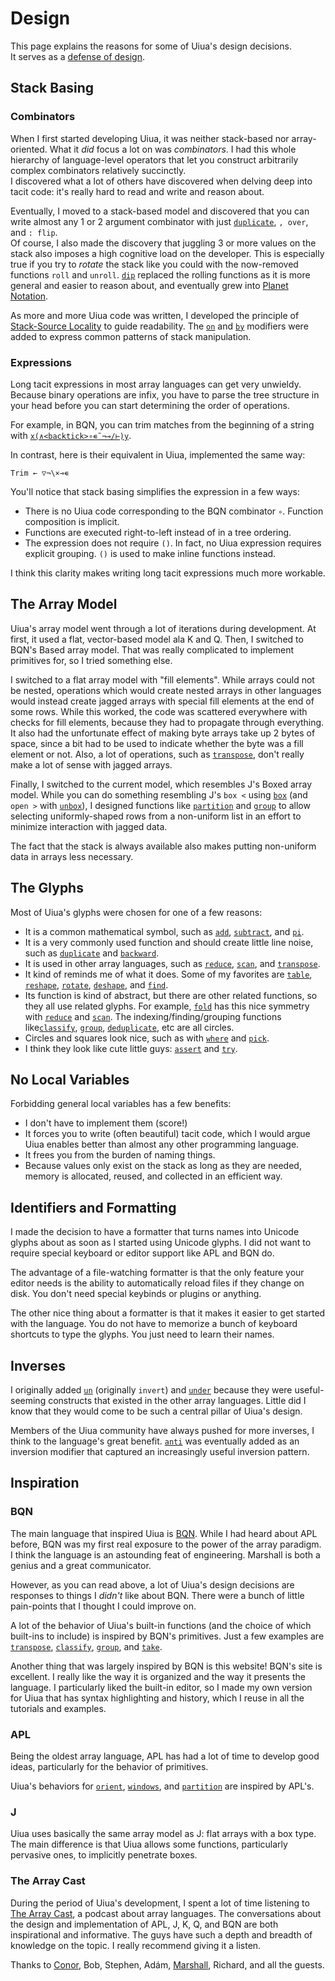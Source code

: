 # Design

This page explains the reasons for some of Uiua's design decisions.  
It serves as a [defense of design](https://news.knowledia.com/US/en/articles/more-software-projects-need-defenses-of-design-85ea9e23ffd85f5fde5a2d3d42001393cbce169a).

## Stack Basing

### Combinators

When I first started developing Uiua, it was neither stack-based nor array-oriented. What it *did* focus a lot on was *combinators*. I had this whole hierarchy of language-level operators that let you construct arbitrarily complex combinators relatively succinctly.  
I discovered what a lot of others have discovered when delving deep into tacit code: it's really hard to read and write and reason about.

Eventually, I moved to a stack-based model and discovered that you can write almost any 1 or 2 argument combinator with just [`duplicate`](/docs/duplicate), `, over`, and `: flip`.  
Of course, I also made the discovery that juggling 3 or more values on the stack also imposes a high cognitive load on the developer. This is especially true if you try to *rotate* the stack like you could with the now-removed functions `roll` and `unroll`. [`dip`](/docs/dip) replaced the rolling functions as it is more general and easier to reason about, and eventually grew into [Planet Notation](/tutorial/morestack#planet-notation).

As more and more Uiua code was written, I developed the principle of [Stack-Source Locality](/tutorial/tacitcode#stack-source-locality) to guide readability. The [`on`](/docs/on) and [`by`](/docs/by) modifiers were added to express common patterns of stack manipulation.

### Expressions

Long tacit expressions in most array languages can get very unwieldy. Because binary operations are infix, you have to parse the tree structure in your head before you can start determining the order of operations.

For example, in BQN, you can trim matches from the beginning of a string with [`x(∧<backtick>∘∊˜¬⊸/⊢)y`](https://mlochbaum.github.io/bqncrate/?q=Remove%20cells%20that%20appear%20in%20x%20from%20beginning%20of%20y#).

In contrast, here is their equivalent in Uiua, implemented the same way:

```uiua
Trim ← ▽¬\×⊸∊
```

You'll notice that stack basing simplifies the expression in a few ways:

- There is no Uiua code corresponding to the BQN combinator `∘`. Function composition is implicit.
- Functions are executed right-to-left instead of in a tree ordering.
- The expression does not require `()`. In fact, no Uiua expression requires explicit grouping. `()` is used to make inline functions instead.

I think this clarity makes writing long tacit expressions much more workable.

## The Array Model

Uiua's array model went through a lot of iterations during development. At first, it used a flat, vector-based model ala K and Q. Then, I switched to BQN's Based array model. That was really complicated to implement primitives for, so I tried something else.

I switched to a flat array model with "fill elements". While arrays could not be nested, operations which would create nested arrays in other languages would instead create jagged arrays with special fill elements at the end of some rows. While this worked, the code was scattered everywhere with checks for fill elements, because they had to propagate through everything. It also had the unfortunate effect of making byte arrays take up 2 bytes of space, since a bit had to be used to indicate whether the byte was a fill element or not. Also, a lot of operations, such as [`transpose`](/docs/transpose), don't really make a lot of sense with jagged arrays.

Finally, I switched to the current model, which resembles J's Boxed array model. While you can do something resembling J's `box <` using [`box`](/docs/box) (and `open >` with [`un`](/docs/un)[`box`](/docs/box)), I designed functions like [`partition`](/docs/partition) and [`group`](/docs/group) to allow selecting uniformly-shaped rows from a non-uniform list in an effort to minimize interaction with jagged data.

The fact that the stack is always available also makes putting non-uniform data in arrays less necessary.

## The Glyphs

Most of Uiua's glyphs were chosen for one of a few reasons:

- It is a common mathematical symbol, such as [`add`](/docs/add), [`subtract`](/docs/subtract), and [`pi`](/docs/pi).
- It is a very commonly used function and should create little line noise, such as [`duplicate`](/docs/duplicate) and [`backward`](/docs/backward).
- It is used in other array languages, such as [`reduce`](/docs/reduce), [`scan`](/docs/scan), and [`transpose`](/docs/transpose).
- It kind of reminds me of what it does. Some of my favorites are [`table`](/docs/table), [`reshape`](/docs/reshape), [`rotate`](/docs/rotate), [`deshape`](/docs/deshape), and [`find`](/docs/find).
- Its function is kind of abstract, but there are other related functions, so they all use related glyphs. For example, [`fold`](/docs/fold) has this nice symmetry with [`reduce`](/docs/reduce) and [`scan`](/docs/scan). The indexing/finding/grouping functions like[`classify`](/docs/classify), [`group`](/docs/group), [`deduplicate`](/docs/deduplicate), etc are all circles.
- Circles and squares look nice, such as with [`where`](/docs/where) and [`pick`](/docs/pick).
- I think they look like cute little guys: [`assert`](/docs/assert) and [`try`](/docs/try).

## No Local Variables

Forbidding general local variables has a few benefits:

- I don't have to implement them (score!)
- It forces you to write (often beautiful) tacit code, which I would argue Uiua enables better than almost any other programming language.
- It frees you from the burden of naming things.
- Because values only exist on the stack as long as they are needed, memory is allocated, reused, and collected in an efficient way.

## Identifiers and Formatting

I made the decision to have a formatter that turns names into Unicode glyphs about as soon as I started using Unicode glyphs. I did not want to require special keyboard or editor support like APL and BQN do.

The advantage of a file-watching formatter is that the only feature your editor needs is the ability to automatically reload files if they change on disk. You don't need special keybinds or plugins or anything.

The other nice thing about a formatter is that it makes it easier to get started with the language. You do not have to memorize a bunch of keyboard shortcuts to type the glyphs. You just need to learn their names.

## Inverses

I originally added [`un`](/docs/un) (originally `invert`) and [`under`](/docs/under) because they were useful-seeming constructs that existed in the other array languages. Little did I know that they would come to be such a central pillar of Uiua's design.

Members of the Uiua community have always pushed for more inverses, I think to the language's great benefit. [`anti`](/docs/anti) was eventually added as an inversion modifier that captured an increasingly useful inversion pattern.

## Inspiration

### BQN

The main language that inspired Uiua is [BQN](https://mlochbaum.github.io/BQN/). While I had heard about APL before, BQN was my first real exposure to the power of the array paradigm. I think the language is an astounding feat of engineering. Marshall is both a genius and a great communicator.

However, as you can read above, a lot of Uiua's design decisions are responses to things I *didn't* like about BQN. There were a bunch of little pain-points that I thought I could improve on.

A lot of the behavior of Uiua's built-in functions (and the choice of which built-ins to include) is inspired by BQN's primitives. Just a few examples are [`transpose`](/docs/transpose), [`classify`](/docs/classify), [`group`](/docs/group), and [`take`](/docs/take).

Another thing that was largely inspired by BQN is this website! BQN's site is excellent. I really like the way it is organized and the way it presents the language. I particularly liked the built-in editor, so I made my own version for Uiua that has syntax highlighting and history, which I reuse in all the tutorials and examples.

### APL

Being the oldest array language, APL has had a lot of time to develop good ideas, particularly for the behavior of primitives.

Uiua's behaviors for [`orient`](/docs/orient), [`windows`](/docs/windows), and [`partition`](/docs/partition) are inspired by APL's.

### J

Uiua uses basically the same array model as J: flat arrays with a box type. The main difference is that Uiua allows some functions, particularly pervasive ones, to implicitly penetrate boxes.

### The Array Cast

During the period of Uiua's development, I spent a lot of time listening to [The Array Cast](https://arraycast.com/), a podcast about array languages. The conversations about the design and implementation of APL, J, K, Q, and BQN are both inspirational and informative. The guys have such a depth and breadth of knowledge on the topic. I really recommend giving it a listen.

Thanks to [Co](https://github.com/codereport)[nor](https://www.youtube.com/@code_report), Bob, Stephen, Adám, [Marshall](https://github.com/mlochbaum), Richard, and all the guests.
